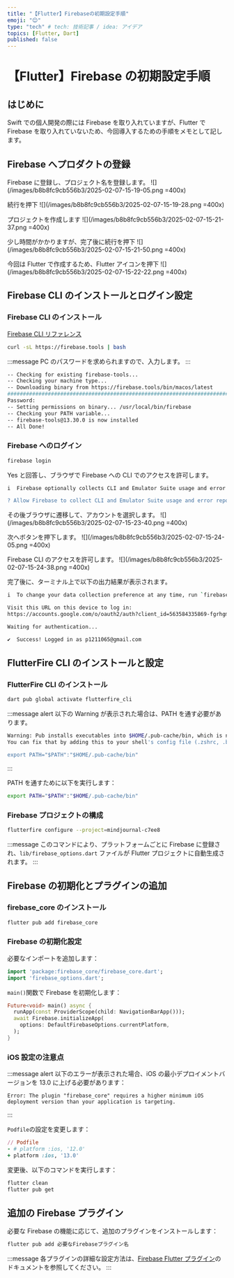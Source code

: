 ```yaml
---
title: "【Flutter】Firebaseの初期設定手順"
emoji: "😊"
type: "tech" # tech: 技術記事 / idea: アイデア
topics: [Flutter, Dart]
published: false
---
```


# 【Flutter】Firebase の初期設定手順

## はじめに

Swift での個人開発の際には Firebase を取り入れていますが、Flutter で Firebase を取り入れていないため、今回導入するための手順をメモとして記します。

## Firebase へプロダクトの登録

Firebase に登録し、プロジェクト名を登録します。
![](/images/b8b8fc9cb556b3/2025-02-07-15-19-05.png =400x)

続行を押下
![](/images/b8b8fc9cb556b3/2025-02-07-15-19-28.png =400x)

プロジェクトを作成します
![](/images/b8b8fc9cb556b3/2025-02-07-15-21-37.png =400x)

少し時間がかかりますが、完了後に続行を押下
![](/images/b8b8fc9cb556b3/2025-02-07-15-21-50.png =400x)

今回は Flutter で作成するため、Flutter アイコンを押下
![](/images/b8b8fc9cb556b3/2025-02-07-15-22-22.png =400x)

## Firebase CLI のインストールとログイン設定

### Firebase CLI のインストール

[Firebase CLI リファレンス](https://firebase.google.com/docs/cli?hl=ja&authuser=0&_gl)

```bash
curl -sL https://firebase.tools | bash
```

:::message
PC のパスワードを求められますので、入力します。
:::

```bash
-- Checking for existing firebase-tools...
-- Checking your machine type...
-- Downloading binary from https://firebase.tools/bin/macos/latest
######################################################################## 100.0%##O#-#                                      ######################################################################## 100.0%
Password:
-- Setting permissions on binary... /usr/local/bin/firebase
-- Checking your PATH variable...
-- firebase-tools@13.30.0 is now installed
-- All Done!
```

### Firebase へのログイン

```bash
firebase login
```

Yes と回答し、ブラウザで Firebase への CLI でのアクセスを許可します。

```bash
i  Firebase optionally collects CLI and Emulator Suite usage and error reporting information to help improve our products. Data is collected in accordance with Google's privacy policy (https://policies.google.com/privacy) and is not used to identify you.

? Allow Firebase to collect CLI and Emulator Suite usage and error reporting information? Yes
```

その後ブラウザに遷移して、アカウントを選択します。
![](/images/b8b8fc9cb556b3/2025-02-07-15-23-40.png =400x)

次へボタンを押下します。
![](/images/b8b8fc9cb556b3/2025-02-07-15-24-05.png =400x)

Firebase CLI のアクセスを許可します。
![](/images/b8b8fc9cb556b3/2025-02-07-15-24-38.png =400x)

完了後に、ターミナル上で以下の出力結果が表示されます。

```bash
i  To change your data collection preference at any time, run `firebase logout` and log in again.

Visit this URL on this device to log in:
https://accounts.google.com/o/oauth2/auth?client_id=563584335869-fgrhgmd47bqnekij5i8b5pr03ho849e6.apps.googleusercontent.com&scope=email%20openid%20https%3A%2F%2Fwww.googleapis.com%2Fauth%2Fcloudplatformprojects.readonly%20https%3A%2F%2Fwww.googleapis.com%2Fauth%2Ffirebase%20https%3A%2F%2Fwww.googleapis.com%2Fauth%2Fcloud-platform&response_type=code&state=864387407&redirect_uri=http%3A%2F%2Flocalhost%3A9005

Waiting for authentication...

✔  Success! Logged in as p1211065@gmail.com
```

## FlutterFire CLI のインストールと設定

### FlutterFire CLI のインストール

```bash
dart pub global activate flutterfire_cli
```

:::message alert
以下の Warning が表示された場合は、PATH を通す必要があります。

```bash
Warning: Pub installs executables into $HOME/.pub-cache/bin, which is not on your path.
You can fix that by adding this to your shell's config file (.zshrc, .bashrc, .bash_profile, etc.):

export PATH="$PATH":"$HOME/.pub-cache/bin"
```

:::

PATH を通すために以下を実行します：

```bash
export PATH="$PATH":"$HOME/.pub-cache/bin"
```

### Firebase プロジェクトの構成

```bash
flutterfire configure --project=mindjournal-c7ee8
```

:::message
このコマンドにより、プラットフォームごとに Firebase に登録され、`lib/firebase_options.dart` ファイルが Flutter プロジェクトに自動生成されます。
:::

## Firebase の初期化とプラグインの追加

### firebase_core のインストール

```bash
flutter pub add firebase_core
```

### Firebase の初期化設定

必要なインポートを追加します：

```dart
import 'package:firebase_core/firebase_core.dart';
import 'firebase_options.dart';
```

`main()`関数で Firebase を初期化します：

```dart
Future<void> main() async {
  runApp(const ProviderScope(child: NavigationBarApp()));
  await Firebase.initializeApp(
    options: DefaultFirebaseOptions.currentPlatform,
  );
}
```

### iOS 設定の注意点

:::message alert
以下のエラーが表示された場合、iOS の最小デプロイメントバージョンを 13.0 に上げる必要があります：

```
Error: The plugin "firebase_core" requires a higher minimum iOS deployment version than your application is targeting.
```

:::

`Podfile`の設定を変更します：

```ruby
// Podfile
- # platform :ios, '12.0'
+ platform :ios, '13.0'
```

変更後、以下のコマンドを実行します：

```bash
flutter clean
flutter pub get
```

## 追加の Firebase プラグイン

必要な Firebase の機能に応じて、追加のプラグインをインストールします：

```bash
flutter pub add 必要なFirebaseプラグイン名
```

:::message
各プラグインの詳細な設定方法は、[Firebase Flutter プラグイン](https://firebase.google.com/docs/flutter/setup?hl=ja&authuser&platform=ios#available-plugins)のドキュメントを参照してください。
:::
